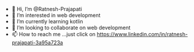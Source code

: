 - 👋 Hi, I’m @Ratnesh-Prajapati
- 👀 I’m interested in web development 
- 🌱 I’m currently learning kotlin
- 💞️ I’m looking to collaborate on web development 
- 📫 How to reach me ...just click on https://www.linkedin.com/in/ratnesh-prajapati-3a95a723a

<!---
Ratnesh-Prajapati/Ratnesh-Prajapati is a ✨ special ✨ repository because its `README.md` (this file) appears on your GitHub profile.
You can click the Preview link to take a look at your changes.
--->
